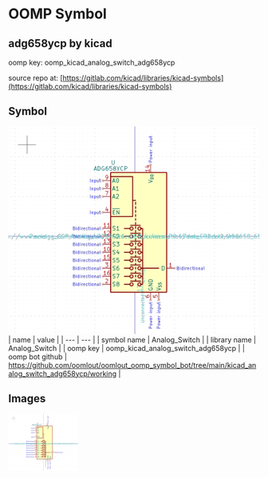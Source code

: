 # OOMP Symbol  
## adg658ycp  by kicad  
  
oomp key: oomp_kicad_analog_switch_adg658ycp  
  
source repo at: [https://gitlab.com/kicad/libraries/kicad-symbols](https://gitlab.com/kicad/libraries/kicad-symbols)  
## Symbol  
  
[![working.png](working_600.png)](working.png)  
| name | value | 
| --- | --- | 
| symbol name | Analog_Switch | 
| library name | Analog_Switch | 
| oomp key | oomp_kicad_analog_switch_adg658ycp | 
| oomp bot github | https://github.com/oomlout/oomlout_oomp_symbol_bot/tree/main/kicad_analog_switch_adg658ycp/working | 
## Images  
  
[![working.png](working_140.png)](working.png)  

